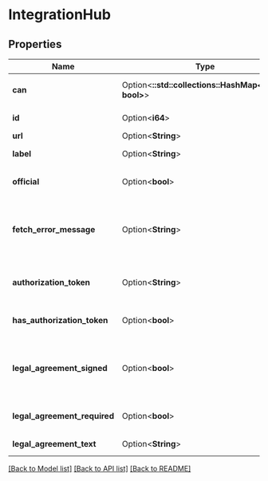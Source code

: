 # IntegrationHub

## Properties

Name | Type | Description | Notes
------------ | ------------- | ------------- | -------------
**can** | Option<**::std::collections::HashMap<String, bool>**> | Operations the current user is able to perform on this object | [optional][readonly]
**id** | Option<**i64**> | ID of the hub. | [optional][readonly]
**url** | Option<**String**> | URL of the hub. | [optional]
**label** | Option<**String**> | Label of the hub. | [optional][readonly]
**official** | Option<**bool**> | Whether this hub is a first-party integration hub operated by Looker. | [optional][readonly]
**fetch_error_message** | Option<**String**> | An error message, present if the integration hub metadata could not be fetched. If this is present, the integration hub is unusable. | [optional][readonly]
**authorization_token** | Option<**String**> | (Write-Only) An authorization key that will be sent to the integration hub on every request. | [optional]
**has_authorization_token** | Option<**bool**> | Whether the authorization_token is set for the hub. | [optional][readonly]
**legal_agreement_signed** | Option<**bool**> | Whether the legal agreement message has been signed by the user. This only matters if legal_agreement_required is true. | [optional][readonly]
**legal_agreement_required** | Option<**bool**> | Whether the legal terms for the integration hub are required before use. | [optional][readonly]
**legal_agreement_text** | Option<**String**> | The legal agreement text for this integration hub. | [optional][readonly]

[[Back to Model list]](../README.md#documentation-for-models) [[Back to API list]](../README.md#documentation-for-api-endpoints) [[Back to README]](../README.md)


